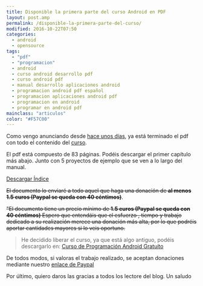 ```yaml
---
title: Disponible la primera parte del curso Android en PDF
layout: post.amp
permalink: /disponible-la-primera-parte-del-curso/
modified: 2016-10-22T07:50
categories:
  - android
  - opensource
tags:
  - "pdf"
  - "programacion"
  - android
  - curso android desarrollo pdf
  - curso android pdf
  - manual desarrollo aplicaciones android
  - programacion android pdf español
  - programacion aplicaciones android pdf
  - programacion en android
  - programar en android pdf
mainclass: "articulos"
color: "#F57C00"
---
```


Como vengo anunciando desde <a target="_blank" href="/terminada-la-primera-parte-del-manual">hace unos días</a>, ya está terminado el pdf con todo el contenido del <a target="_blank" href="https://elbauldelprogramador.com/curso-programacion-android/">curso</a>.

El pdf está compuesto de 83 páginas. Podéis descargar el primer capítulo más abajo. Junto con 5 proyectos de ejemplo que se ven a lo largo del manual.

<div class="button-post">
    <a id="androidCourseIndex" href="/assets/pdfs/ProgramacionAndroidSample1.pdf" target="_blank">Descargar Índice</a>
</div>

<!--more-->

<del datetime="2014-02-08T09:06:51+00:00">El documento lo enviaré a todo aquel que haga una donación de <b>al menos 1.5 euros (Paypal se queda con 40 céntimos)</b></del>.

<del datetime="2016-10-22T07:50">"El documento tiene un precio mínimo de **1.5 euros (Paypal se queda con 40 céntimos)** Espero que entendáis que el esfuerzo , tiempo y trabajo dedicado a su realización merece una donación más alta, por lo que podréis aportar cantidades mayores si lo veis oportuno.</del>

> He decidido liberar el curso, ya que está algo antiguo, podéis descargarlo en: <a href="http://elbauldelprogramador.com/assets/pdfs/PaqueteProgramacionAndroid.zip" id="androidCourse">Curso de Programación Android Gratuíto</a>

De todos modos, si valoras el trabajo realizado, se aceptan donaciones mediante nuestro [enlace de Paypal](https://www.paypal.me/elbaul)

Por último, quiero daros las gracias a todos los lectore del blog. Un saludo

